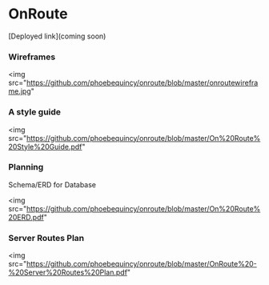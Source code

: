 # OnRoute

[Deployed link](coming soon)


### Wireframes
<img src="https://github.com/phoebequincy/onroute/blob/master/onroutewireframe.jpg"


### A style guide
<img src="https://github.com/phoebequincy/onroute/blob/master/On%20Route%20Style%20Guide.pdf"


### Planning
<link href="https://trello.com/b/PIQdWpm5/onroute"


### Schema/ERD for Database
<img src="https://github.com/phoebequincy/onroute/blob/master/On%20Route%20ERD.pdf"

### Server Routes Plan
<img src="https://github.com/phoebequincy/onroute/blob/master/OnRoute%20-%20Server%20Routes%20Plan.pdf"
